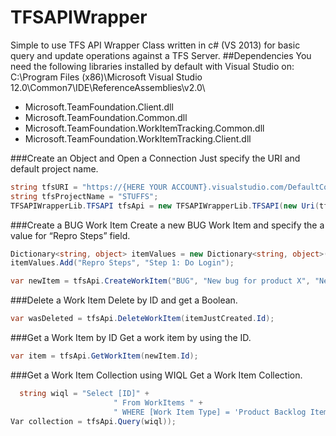 TFSAPIWrapper
=============
Simple to use TFS API Wrapper Class written in c# (VS 2013) for basic query and update operations against a TFS Server.
##Dependencies
You need the following libraries installed by default with Visual Studio on:
C:\Program Files (x86)\Microsoft Visual Studio 12.0\Common7\IDE\ReferenceAssemblies\v2.0\

- Microsoft.TeamFoundation.Client.dll
- Microsoft.TeamFoundation.Common.dll
- Microsoft.TeamFoundation.WorkItemTracking.Common.dll
- Microsoft.TeamFoundation.WorkItemTracking.Client.dll

###Create an Object and Open a Connection
Just specify the URI and default project name.
```c#
string tfsURI = "https://{HERE YOUR ACCOUNT}.visualstudio.com/DefaultCollection";
string tfsProjectName = "STUFFS";
TFSAPIWrapperLib.TFSAPI tfsApi = new TFSAPIWrapperLib.TFSAPI(new Uri(tfsURI), tfsProjectName);
```

###Create a BUG Work Item
Create a new BUG Work Item and specify the a value for “Repro Steps” field.
```c#
Dictionary<string, object> itemValues = new Dictionary<string, object>();
itemValues.Add("Repro Steps", "Step 1: Do Login");

var newItem = tfsApi.CreateWorkItem("BUG", "New bug for product X", "New bug detected at...", itemValues);
```
###Delete a Work Item
Delete by ID and get a Boolean.
```c#
var wasDeleted = tfsApi.DeleteWorkItem(itemJustCreated.Id);
```
###Get a Work Item by ID
Get a work item by using the ID.
```c#
var item = tfsApi.GetWorkItem(newItem.Id);
```
###Get a Work Item Collection using WIQL
Get a Work Item Collection.
```c#
  string wiql = "Select [ID]" +
                       " From WorkItems " +
                       " WHERE [Work Item Type] = 'Product Backlog Item'";
Var collection = tfsApi.Query(wiql));
```
